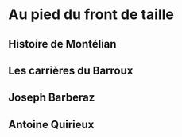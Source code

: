 # Au pied du front de taille

## Histoire de Montélian

## Les carrières du Barroux

## Joseph Barberaz

## Antoine Quirieux
